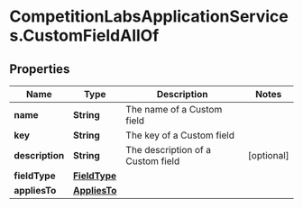 # CompetitionLabsApplicationServices.CustomFieldAllOf

## Properties

Name | Type | Description | Notes
------------ | ------------- | ------------- | -------------
**name** | **String** | The name of a Custom field | 
**key** | **String** | The key of a Custom field | 
**description** | **String** | The description of a Custom field | [optional] 
**fieldType** | [**FieldType**](FieldType.md) |  | 
**appliesTo** | [**AppliesTo**](AppliesTo.md) |  | 


